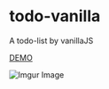 ﻿# todo-vanilla

A todo-list by vanillaJS

[DEMO](https://codepen.io/sh1zuku/pen/QBjPPg)

![Imgur Image](https://i.imgur.com/M1ELGd9.png)

